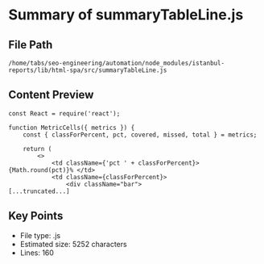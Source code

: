 # Summary of summaryTableLine.js
  
## File Path
`/home/tabs/seo-engineering/automation/node_modules/istanbul-reports/lib/html-spa/src/summaryTableLine.js`

## Content Preview
```
const React = require('react');

function MetricCells({ metrics }) {
    const { classForPercent, pct, covered, missed, total } = metrics;

    return (
        <>
            <td className={'pct ' + classForPercent}>{Math.round(pct)}% </td>
            <td className={classForPercent}>
                <div className="bar">
[...truncated...]
```

## Key Points
- File type: .js
- Estimated size: 5252 characters
- Lines: 160
